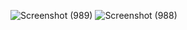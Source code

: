 ![Screenshot (989)](https://github.com/user-attachments/assets/2e411e2c-f968-47e6-a6e4-d0cf648c4d8a)
![Screenshot (988)](https://github.com/user-attachments/assets/b88e85ee-faec-47c2-8286-1e88c9307e80)
